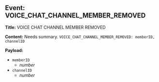 ## Event: VOICE_CHAT_CHANNEL_MEMBER_REMOVED

**Title:** VOICE CHAT CHANNEL MEMBER REMOVED

**Content:**
Needs summary.
`VOICE_CHAT_CHANNEL_MEMBER_REMOVED: memberID, channelID`

**Payload:**
- `memberID`
  - *number*
- `channelID`
  - *number*